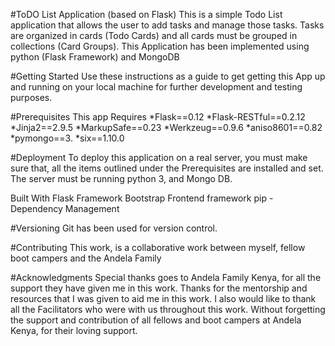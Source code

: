#ToDO List Application (based on Flask)
This is a simple Todo List application that allows the user to add tasks and manage those tasks. Tasks are organized in cards (Todo Cards) and all cards must be grouped in collections (Card Groups). 
This Application has been implemented using python (Flask Framework) and MongoDB

#Getting Started
Use these instructions as a guide to get getting this App up and running on your local machine for further development and testing purposes.

#Prerequisites
This app Requires
*Flask==0.12
*Flask-RESTful==0.2.12
*Jinja2==2.9.5
*MarkupSafe==0.23
*Werkzeug==0.9.6
*aniso8601==0.82
*pymongo==3.
*six==1.10.0

#Deployment
To deploy this application on a real server, you must make sure that, all the items outlined under the Prerequisites are installed and set. The server must be running python 3, and Mongo DB. 

Built With
Flask Framework 
Bootstrap Frontend framework
pip - Dependency Management

#Versioning
Git has been used for version control.

#Contributing
This work, is a collaborative work between myself, fellow boot campers and the Andela Family

#Acknowledgments
Special thanks goes to Andela Family Kenya, for all the support they have given me in this work. Thanks for the mentorship and resources that I was given to aid me in this work. I also would like to thank all the Facilitators who were with us throughout this work. Without forgetting the support and contribution of all fellows and boot campers at Andela Kenya, for their loving support.
